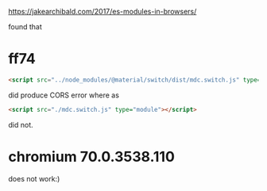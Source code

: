 https://jakearchibald.com/2017/es-modules-in-browsers/

found that

ff74
====
```html
<script src="../node_modules/@material/switch/dist/mdc.switch.js" type="module"></script>
```

did produce CORS error
where as


```html
<script src="./mdc.switch.js" type="module"></script>
```

did not.

chromium 70.0.3538.110
======================
does not work:)
